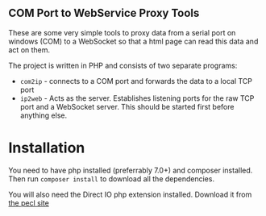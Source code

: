 ## COM Port to WebService Proxy Tools

These are some very simple tools to proxy data from a serial port on windows (COM) to a WebSocket so that
a html page can read this data and act on them.

The project is written in PHP and consists of two separate programs:

- `com2ip` - connects to a COM port and forwards the data to a local TCP port
- `ip2web` - Acts as the server.  Establishes listening ports for the raw TCP port and a WebSocket server.  This should be started first before anything else.

# Installation


You need to have php installed (preferrably 7.0+) and composer installed.  Then run `composer install` to download all the dependencies.

You will also need the Direct IO php extension installed.  Download it from [the pecl site](https://pecl.php.net/package/dio/0.1.0/windows)
